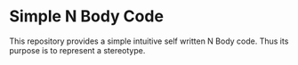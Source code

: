 # Simple N Body Code
This repository provides a simple intuitive self written N Body code.
Thus its purpose is to represent a stereotype.
